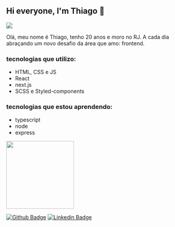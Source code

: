 ## Hi everyone, I'm Thiago 👋
<img src="https://ibb.co/4Jw8c9d" />

Olá, meu nome é Thiago, tenho 20 anos e moro no RJ. A cada dia abraçando um novo desafio da área que amo: frontend.
  
### tecnologias que utilizo:
- HTML, CSS e JS
- React
- next.js
- SCSS e Styled-components

### tecnologias que estou aprendendo:
- typescript
- node 
- express

<div>
 <img height="180em" src="https://github-readme-stats.vercel.app/api/top-langs/?username=th-fernandes&layout=compact&langs_count=16&theme=dracula" />
</div>


[![Github Badge](https://img.shields.io/badge/-Github-000?style=flat-square&logo=Github&logoColor=white&link=https://github.com/Th-Fernandes)](https://github.com/Th-Fernandes)
[![Linkedin Badge](https://img.shields.io/badge/-LinkedIn-blue?style=flat-square&logo=Linkedin&logoColor=white&link=https://www.linkedin.com/in/thiago-fernandes-962351186//)](https://www.linkedin.com/in/thiago-fernandes-962351186/)


